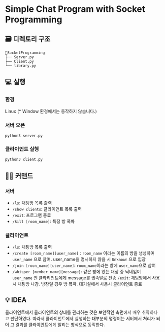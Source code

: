 # Simple Chat Program with Socket Programming

## 🗃️ 디렉토리 구조

```shell
📁SocketProgramming
├── Server.py
├── Client.py
└── library.py
```



## 💻 실행

### 환경

Linux (* Window 환경에서는 동작하지 않습니다.)

### 서버 오픈

```server
python3 server.py
```

### 클라이언트 실행

```
python3 client.py
```



## 👨‍💻 커맨드

### 서버

- `/ls`: 채팅방 목록 출력
- `/show clients`: 클라이언트 목록 출력
- `/exit`: 프로그램 종료
- `/kill [room_name]`: 특정 방 폭파



### 클라이언트

- `/ls`: 채팅방 목록 출력
- `/create [room_name][user_name]` :  `room_name` 이라는 이름의 방을 생성하여 `user_name` 으로 참여. user_name을 명시하지 않을 시 `Unknown` 으로 입장
- `/join [roon_name][user_name]`: `room_name`이라는 방에 `user_name`으로 참여
- `/whisper [member_name][message]`: 같은 방에 있는 대상 중 닉네임이 `user_name` 인 클라리언트에게 message를 귓속말로 전송
`/exit`: 채팅방에서 사용시 채팅방 나감. 방장일 경우 방 폭파. 대기실에서 사용시 클라이언트 종료



## 💡 IDEA

클라이언트에서 클라이언트의 상태를 관리하는 것은 보안적인 측면에서 매우 취약하다고 판단하였다. 따라서 클라이언트에서 실행하는 대부분의 명령어는 서버에서 처리가 되어 그 결과를 클라이언트에게 알리는 방식으로 동작한다.